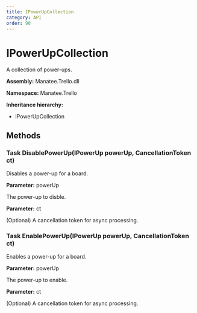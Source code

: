 ```yaml
---
title: IPowerUpCollection
category: API
order: 90
---
```


# IPowerUpCollection

A collection of power-ups.

**Assembly:** Manatee.Trello.dll

**Namespace:** Manatee.Trello

**Inheritance hierarchy:**

- IPowerUpCollection

## Methods

### Task DisablePowerUp(IPowerUp powerUp, CancellationToken ct)

Disables a power-up for a board.

**Parameter:** powerUp

The power-up to disble.

**Parameter:** ct

(Optional) A cancellation token for async processing.

### Task EnablePowerUp(IPowerUp powerUp, CancellationToken ct)

Enables a power-up for a board.

**Parameter:** powerUp

The power-up to enable.

**Parameter:** ct

(Optional) A cancellation token for async processing.


